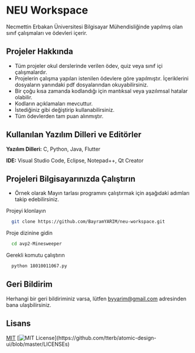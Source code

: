 
# NEU Workspace

Necmettin Erbakan Üniversitesi Bilgisayar Mühendisliğinde yapılmış olan sınıf çalışmaları ve ödevleri içerir.





## Projeler Hakkında

- Tüm projeler okul derslerinde verilen ödev, quiz veya sınıf içi çalışmalardır.
- Projelerin çalışma yapıları istenilen ödevlere göre yapılmıştır. İçeriklerini dosyaların yanındaki pdf dosyalarından okuyabilirsiniz.
- Bir çoğu kısa zamanda kodlandığı için mantıksal veya yazılımsal hatalar olabilir. 
- Kodların açıklamaları mevcuttur.
- İstediğiniz gibi değiştirip kullanabilirsiniz.
- Tüm ödevlerden tam puan alınmıştır.
  
## Kullanılan Yazılım Dilleri ve Editörler

**Yazılım Dilleri:** C, Python, Java, Flutter

**IDE:** Visual Studio Code, Eclipse, Notepad++, Qt Creator

  
## Projeleri Bilgisayarınızda Çalıştırın
* Örnek olarak Mayın tarlası programını çalıştırmak için aşağıdaki adımları takip edebilirsiniz.

Projeyi klonlayın

```bash
  git clone https://github.com/BayramYARIM/neu-workspace.git
```

Proje dizinine gidin

```bash
  cd avp2-Minesweeper
```

Gerekli komutu çalıştırın

```bash
  python 18010011067.py
```

  
## Geri Bildirim

Herhangi bir geri bildiriminiz varsa, lütfen byyarim@gmail.com adresinden bana ulaşbilirsiniz.

  
## Lisans

[MIT](https://choosealicense.com/licenses/mit/)
[![MIT License](https://img.shields.io/apm/l/atomic-design-ui.svg?)](https://github.com/tterb/atomic-design-ui/blob/master/LICENSEs)

  